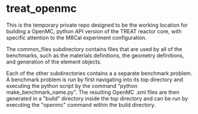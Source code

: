 # treat_openmc

This is the temporary private repo designed to be the working location for building a OpenMC, python API version of the 
TREAT reactor core, with specific attention to the M8Cal experiment configuration. 

The common_files subdirectory contains files that are used by all of the benchmarks, such as the materials definitions, 
the geometry definitions, and generation of the element objects. 

Each of the other subdirectories contains a a separate benchmark problem. A benchmark problem is run by first navigating 
into its top directory and executing the python script by the command "python make_benchmark_name.py". The resulting OpenMC
.xml files are then generated in a "build" directory inside the top directory and can be run by executing the "openmc" 
command within the build directory.
